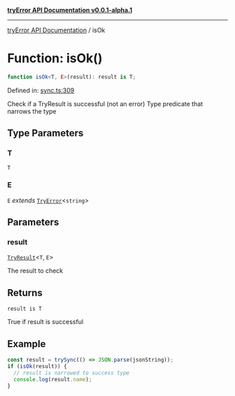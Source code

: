 [**tryError API Documentation v0.0.1-alpha.1**](../index.md)

---

[tryError API Documentation](../index.md) / isOk

# Function: isOk()

```ts
function isOk<T, E>(result): result is T;
```

Defined in: [sync.ts:309](https://github.com/oconnorjohnson/try-error/blob/e3ae0308069a4fba073f4543d527ad76373db795/src/sync.ts#L309)

Check if a TryResult is successful (not an error)
Type predicate that narrows the type

## Type Parameters

### T

`T`

### E

`E` _extends_ [`TryError`](../interfaces/TryError.md)\<`string`\>

## Parameters

### result

[`TryResult`](../type-aliases/TryResult.md)\<`T`, `E`\>

The result to check

## Returns

`result is T`

True if result is successful

## Example

```typescript
const result = trySync(() => JSON.parse(jsonString));
if (isOk(result)) {
  // result is narrowed to success type
  console.log(result.name);
}
```
